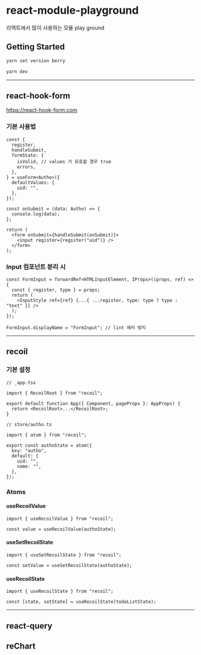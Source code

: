 # react-module-playground

리엑트에서 많이 사용하는 모듈 play ground

## Getting Started

```bash
yarn set version berry

yarn dev
```

---

## react-hook-form

https://react-hook-form.com

### 기본 사용법

```tsx
const {
  register,
  handleSubmit,
  formState: {
    isValid, // values 가 유효할 경우 true
    errors,
  },
} = useForm<Autho>({
  defaultValues: {
    uid: "",
  },
});

const onSubmit = (data: Autho) => {
  console.log(data);
};

return (
  <form onSubmit={handleSubmit(onSubmit)}>
    <input register={register("uid")} />
  </form>
);
```

### Input 컴포넌트 분리 시

```tsx
const FormInput = forwardRef<HTMLInputElement, IProps>((props, ref) => {
  const { register, type } = props;
  return (
    <InputStyle ref={ref} {...{ ...register, type: type ? type : "text" }} />
  );
});

FormInput.displayName = "FormInput"; // lint 에러 방지
```

---

## recoil

### 기본 설정

```tsx
// _app.tsx

import { RecoilRoot } from "recoil";

export default function App({ Component, pageProps }: AppProps) {
  return <RecoilRoot>...</RecoilRoot>;
}
```

```tsx
// store/autho.ts

import { atom } from "recoil";

export const authoState = atom({
  key: "autho",
  default: {
    uid: "",
    name: "",
  },
});
```

### Atoms

#### useRecoilValue

```tsx
import { useRecoilValue } from "recoil";

const value = useRecoilValue(authoState);
```

#### useSetRecoilState

```tsx
import { useSetRecoilState } from "recoil";

const setValue = useSetRecoilState(authoState);
```

#### useRecoilState

```tsx
import { useRecoilState } from "recoil";

const [state, setState] = useRecoilState(todoListState);
```

---

## react-query

## reChart
